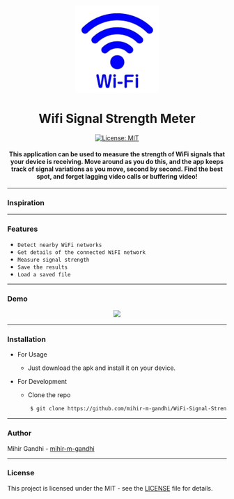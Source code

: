 <p align="center">
  <a href="" rel="noopener">
 <img height=200px src="./wifi.png" alt="WiFi"></a>
</p>

<h1 align="center">Wifi Signal Strength Meter</h1>

<div align="center">

[![License: MIT](https://img.shields.io/badge/License-MIT-green.svg)](https://opensource.org/licenses/MIT)

<h4>This application can be used to measure the strength of WiFi signals that your device is receiving. Move around as you do this, and the app keeps track of signal variations as you move, second by second. Find the best spot, and forget lagging video calls or buffering video! </h4>

</div>

-----------------------------------------
### Inspiration


------------------------------------------
### Features

- `Detect nearby WiFi networks`
- `Get details of the connected WiFI network`
- `Measure signal strength`
- `Save the results`
- `Load a saved file`

------------------------------------------
### Demo
<p align="center">
    <img src="./Demo.gif">
</p>


------------------------------------------
### Installation
* For Usage
    * Just download the apk and install it on your device. 
  
* For Development
    * Clone the repo
    ```sh
        $ git clone https://github.com/mihir-m-gandhi/WiFi-Signal-Strength-Meter
    ```
 
------------------------------------------
### Author
Mihir Gandhi - [mihir-m-gandhi](https://github.com/mihir-m-gandhi)

------------------------------------------
### License
This project is licensed under the MIT - see the [LICENSE](./LICENSE) file for details.
